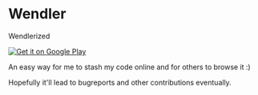 Wendler
=======

Wendlerized

<a href="https://play.google.com/store/apps/details?id=se.johan.wendler">
  <img alt="Get it on Google Play"
       src="https://developer.android.com/images/brand/en_generic_rgb_wo_60.png" />
</a>

An easy way for me to stash my code online and for others to browse it :)

Hopefully it'll lead to bugreports and other contributions eventually.

